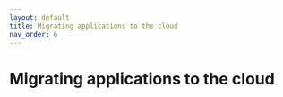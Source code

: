 ```yaml
---
layout: default
title: Migrating applications to the cloud
nav_order: 6
---
```


# Migrating applications to the cloud


